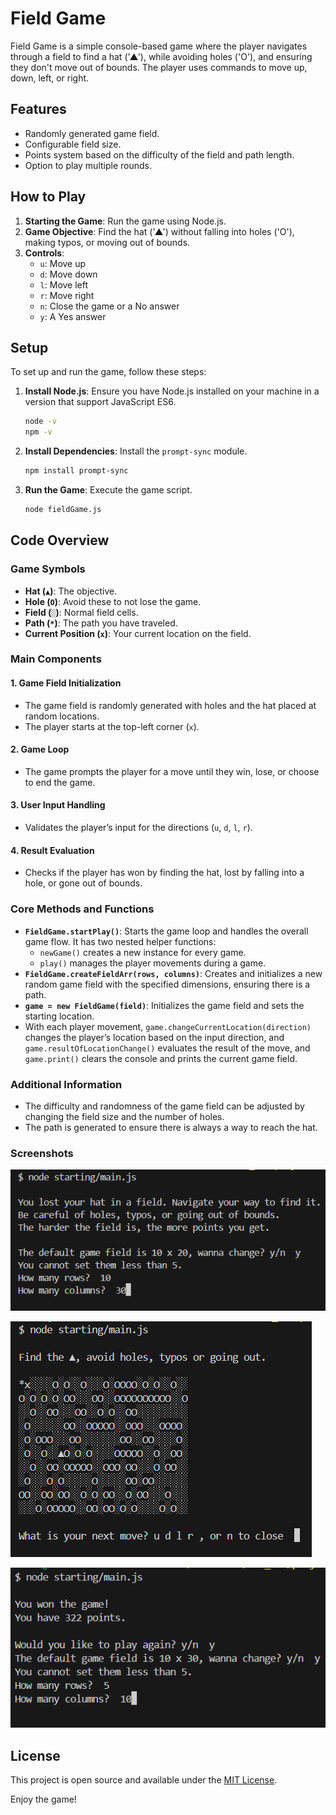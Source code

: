 
# Field Game

Field Game is a simple console-based game where the player navigates through a field to find a hat ('▲'), while avoiding holes ('O'), and ensuring they don't move out of bounds. The player uses commands to move up, down, left, or right.

## Features

- Randomly generated game field.
- Configurable field size.
- Points system based on the difficulty of the field and path length.
- Option to play multiple rounds.

## How to Play

1. **Starting the Game**: Run the game using Node.js.
2. **Game Objective**: Find the hat ('▲') without falling into holes ('O'), making typos, or moving out of bounds.
3. **Controls**:
   - `u`: Move up
   - `d`: Move down
   - `l`: Move left
   - `r`: Move right
   - `n`: Close the game or a No answer
   - `y`: A Yes answer

## Setup

To set up and run the game, follow these steps:

1. **Install Node.js**: Ensure you have Node.js installed on your machine in a version that support JavaScript ES6.

    ```bash
    node -v
    npm -v
    ```

2. **Install Dependencies**: Install the `prompt-sync` module.

   ```bash
   npm install prompt-sync
   ```

3. **Run the Game**: Execute the game script.

   ```bash
   node fieldGame.js
   ```

## Code Overview

### Game Symbols

- **Hat (`▲`)**: The objective.
- **Hole (`O`)**: Avoid these to not lose the game.
- **Field (`░`)**: Normal field cells.
- **Path (`*`)**: The path you have traveled.
- **Current Position (`x`)**: Your current location on the field.

### Main Components

#### 1. Game Field Initialization

- The game field is randomly generated with holes and the hat placed at random locations.
- The player starts at the top-left corner (`x`).

#### 2. Game Loop

- The game prompts the player for a move until they win, lose, or choose to end the game.

#### 3. User Input Handling

- Validates the player’s input for the directions (`u`, `d`, `l`, `r`).

#### 4. Result Evaluation

- Checks if the player has won by finding the hat, lost by falling into a hole, or gone out of bounds.

### Core Methods and Functions

- **`FieldGame.startPlay()`**: Starts the game loop and handles the overall game flow. It has two nested helper functions:
  - `newGame()` creates a new instance for every game.
  - `play()` manages the player movements during a game.
- **`FieldGame.createFieldArr(rows, columns)`**: Creates and initializes a new random game field with the specified dimensions, ensuring there is a path.
- **`game = new FieldGame(field)`**: Initializes the game field and sets the starting location.
- With each player movement, `game.changeCurrentLocation(direction)` changes the player’s location based on the input direction, and `game.resultOfLocationChange()` evaluates the result of the move, and `game.print()` clears the console and prints the current game field.

### Additional Information

- The difficulty and randomness of the game field can be adjusted by changing the field size and the number of holes.
- The path is generated to ensure there is always a way to reach the hat.

### Screenshots

![Screenshot 1](./assets/screenshots/1.png)

![Screenshot 2](./assets/screenshots/2.png)

![Screenshot 3](./assets/screenshots/3.png)

## License

This project is open source and available under the [MIT License](LICENSE).

Enjoy the game!
